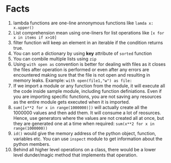 # Facts

1. lambda functions are one-line annonymous functions like `lamda x: x.upper()`
2. List comprehension mean using one-liners for list operations like `[x for x in items if x>10]`
3. filter function will keep an element in an iterable if the condition returns true.
4. You can sort a dictionary by using **key** attribute of ``sorted`` function
5. You can combile multiple lists using `zip`
6. Using `with open as` convention is better for dealing with files as it closes the files after operation is performed or even after any errors are encountered making sure that the file is not open and resulting in memory leaks. Example: `with open(file1,"w") as file:`
7. If we import a module or any function from the module, it will execute all the code inside sample module, including function definiations. Even if you are importing specific functions, you are not saving any resources as the entire module gets executed when it is imported.
8. `sum([x**2 for x in range(1000000)])` will actually create all the 1000000 values and then add them. It will consume a lot of reosurces. Hence, use generators where the values are not created all at once, but they are generated one at a time when required: `sum(x**2 for x in range(1000000))`
9. `id()` would give the memory address of the python object, function, variables etc. You can use `inspect` module to get information about the python members.
10. Behind all higher level operations on a class, there would be a lower level dunder/magic method that implements that operation.